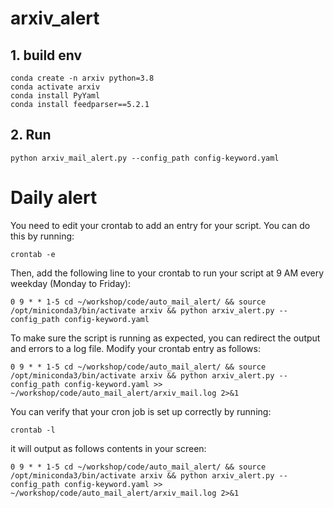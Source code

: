 # arxiv_alert

## 1. build env
```shell
conda create -n arxiv python=3.8
conda activate arxiv
conda install PyYaml
conda install feedparser==5.2.1
```
## 2. Run
```shell
python arxiv_mail_alert.py --config_path config-keyword.yaml
```
# Daily alert

You need to edit your crontab to add an entry for your script. You can do this by running:

```shell
crontab -e
```
Then, add the following line to your crontab to run your script at 9 AM every weekday (Monday to Friday):
```shell
0 9 * * 1-5 cd ~/workshop/code/auto_mail_alert/ && source /opt/miniconda3/bin/activate arxiv && python arxiv_alert.py --config_path config-keyword.yaml
```
To make sure the script is running as expected, you can redirect the output and errors to a log file. Modify your crontab entry as follows:

```shell
0 9 * * 1-5 cd ~/workshop/code/auto_mail_alert/ && source /opt/miniconda3/bin/activate arxiv && python arxiv_alert.py --config_path config-keyword.yaml >> ~/workshop/code/auto_mail_alert/arxiv_mail.log 2>&1
```
You can verify that your cron job is set up correctly by running:
```shell
crontab -l
```
it will output as follows contents in your screen:
```shell
0 9 * * 1-5 cd ~/workshop/code/auto_mail_alert/ && source /opt/miniconda3/bin/activate arxiv && python arxiv_alert.py --config_path config-keyword.yaml >> ~/workshop/code/auto_mail_alert/arxiv_mail.log 2>&1
```
